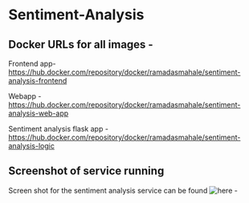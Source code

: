 # Sentiment-Analysis

## Docker URLs for all images -

Frontend app- https://hub.docker.com/repository/docker/ramadasmahale/sentiment-analysis-frontend

Webapp  - https://hub.docker.com/repository/docker/ramadasmahale/sentiment-analysis-web-app

Sentiment analysis flask app - https://hub.docker.com/repository/docker/ramadasmahale/sentiment-analysis-logic

## Screenshot of service running

Screen shot for the sentiment analysis service can be found ![here](https://user-images.githubusercontent.com/90668825/137356967-d9afc98a-e64d-4cc5-b9bc-2b70325c56da.png) - 

